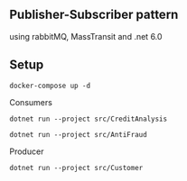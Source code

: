 ## Publisher-Subscriber pattern 

using rabbitMQ, MassTransit and .net 6.0

## Setup

    docker-compose up -d

Consumers

    dotnet run --project src/CreditAnalysis

    dotnet run --project src/AntiFraud
    
Producer    

    dotnet run --project src/Customer
